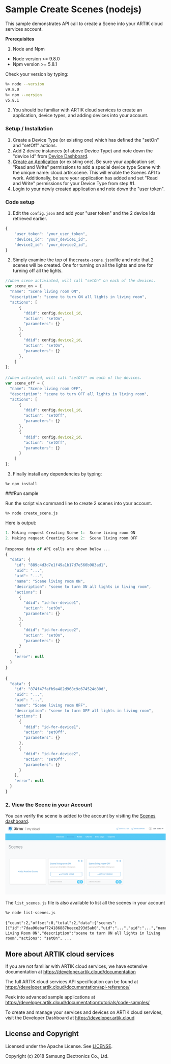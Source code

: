 # Sample Create Scenes (nodejs)

This sample demonstrates API call to create a Scene into your ARTIK cloud services account.   

**Prerequisites**

1. Node and Npm

* Node version >= 9.8.0
* Npm version >= 5.8.1

Check your version by typing:

```bash
%> node --version
v9.8.0
%> npm --version
v5.8.1
```

2. You should be familiar with ARTIK cloud services to create an application, device types, and adding devices into your account.

### Setup / Installation

1. Create a Device Type (or existing one) which has defined the "setOn" and "setOff" actions.
2. Add 2 device instances (of above Device Type) and note down the "device Id" from [Device Dashboard](https://my.artik.cloud/devices).
3. [Create an Application](https://developer.artik.cloud/documentation/user-management/authentication.html) (or existing one).  Be sure your application set "Read and Write" permissions to add a special device type Scene with the unique name: cloud.artik.scene.    This will enable the Scenes API to work.    Additionally, be sure your application has added and set "Read and Write" permissions for your Device Type from step #1.   
4. Login to your newly created application and note down the "user token".

### **Code setup**

1. Edit the `config.json` and add your "user token" and the 2 device Ids retrieved earlier.   

```javascript
{
	"user_token": "your_user_token",
	"device1_id": "your_device1_id",
	"device2_id": "your_device2_id",
}
```

2. Simply examine the top of the`create-scene.json`file and note that 2 scenes will be created.   One for turning on all the lights and one for turning off all the lights.  

```javascript
//when scene activiated, will call "setOn" on each of the devices.
var scene_on = {
  "name": "Scene living room ON",
  "description": "scene to turn ON all lights in living room",
  "actions": [
	  {
	  	"ddid": config.device1_id,
	  	"action": "setOn",
	  	"parameters": {}
	  },
	  {
	  	"ddid": config.device2_id,
	  	"action": "setOn",
	  	"parameters": {}
	  }, 
	]
};

//when activated, will call "setOff" on each of the devices.
var scene_off = {
  "name": "Scene living room OFF",
  "description": "scene to turn OFF all lights in living room",
  "actions": [
	  {
	  	"ddid": config.device1_id,
	  	"action": "setOff",
	  	"parameters": {}
	  },
	  {
	  	"ddid": config.device2_id,
	  	"action": "setOff",
	  	"parameters": {}
	  }
	]
};
```

3. Finally install any dependencies by typing:

```
%> npm install
```

###Run sample  

Run the script via command line to create 2 scenes into your account.

```
%> node create_scene.js
```

Here is output:

```javascript
1. Making request Creating Scene 1:  Scene living room ON
2. Making request Creating Scene 2:  Scene living room OFF

Response data of API calls are shown below ... 
{
  "data": {
    "id": "889c4d3d7e1f49a1b17d7e560b983ad1",
    "uid": "...",
    "aid": "...",
    "name": "Scene living room ON",
    "description": "scene to turn ON all lights in living room",
    "actions": [
      {
        "ddid": "id-for-device1",
        "action": "setOn",
        "parameters": {}
      },
      {
        "ddid": "id-for-device2",
        "action": "setOn",
        "parameters": {}
      }
    ],
    "error": null
  }
}

{
  "data": {
    "id": "874f47fafb9a482d968c9c674524d80d",
    "uid": "...",
    "aid": "...",
    "name": "Scene living room OFF",
    "description": "scene to turn OFF all lights in living room",
    "actions": [
      {
        "ddid": "id-for-device1",
        "action": "setOff",
        "parameters": {}
      },
      {
        "ddid": "id-for-device2",
        "action": "setOff",
        "parameters": {}
      }
    ],
    "error": null
  }
}
```

### 2. View the Scene in your Account   

You can verify the scene is added to the account by visiting the [Scenes dashboard](https://my.artik.cloud/scenes).    ![screenshot](./screenshots/screenshot1.png)

The `list_scenes.js` file is also available to list all the scenes in your account

```
%> node list-scenes.js

{"count":2,"offset":0,"total":2,"data":{"scenes":[{"id":"7daa96ebaf724186887beece293d5ab0","uid":"...","aid":"...","name":"Scene Living Room ON","description":"scene to turn ON all lights in living room","actions": "setOn", ...
```

More about ARTIK cloud services
---------------

If you are not familiar with ARTIK cloud services, we have extensive documentation at https://developer.artik.cloud/documentation

The full ARTIK cloud services API specification can be found at https://developer.artik.cloud/documentation/api-reference/

Peek into advanced sample applications at https://developer.artik.cloud/documentation/tutorials/code-samples/

To create and manage your services and devices on ARTIK cloud services, visit the Developer Dashboard at https://developer.artik.cloud

License and Copyright
---------------------

Licensed under the Apache License. See [LICENSE](LICENSE).

Copyright (c) 2018 Samsung Electronics Co., Ltd.
